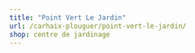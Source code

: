 ```yaml
---
title: "Point Vert Le Jardin"
url: /carhaix-plouguer/point-vert-le-jardin/
shop: centre de jardinage
---
```

